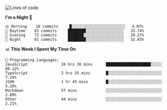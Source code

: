 <!--START_SECTION:waka-->
![Lines of code](https://img.shields.io/badge/From%20Hello%20World%20I%27ve%20Written-503980%20lines%20of%20code-blue)

**I'm a Night 🦉** 

```text
🌞 Morning    10 commits     █░░░░░░░░░░░░░░░░░░░░░░░░   4.07% 
🌆 Daytime    83 commits     ████████░░░░░░░░░░░░░░░░░   33.74% 
🌃 Evening    72 commits     ███████░░░░░░░░░░░░░░░░░░   29.27% 
🌙 Night      81 commits     ████████░░░░░░░░░░░░░░░░░   32.93%

```


📊 **This Week I Spent My Time On** 

```text
💬 Programming Languages: 
JavaScript               26 hrs 36 mins      ████████████████████░░░░░   80.12% 
TypeScript               2 hrs 25 mins       █░░░░░░░░░░░░░░░░░░░░░░░░   7.29% 
JSON                     1 hr 45 mins        █░░░░░░░░░░░░░░░░░░░░░░░░   5.28% 
Markdown                 57 mins             ░░░░░░░░░░░░░░░░░░░░░░░░░   2.89% 
Other                    44 mins             ░░░░░░░░░░░░░░░░░░░░░░░░░   2.21%

```


<!--END_SECTION:waka-->
